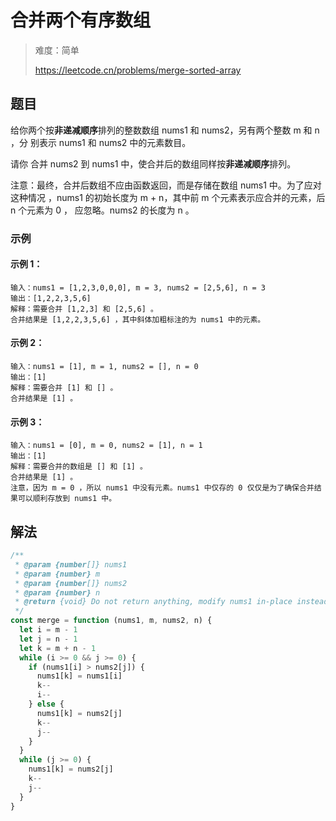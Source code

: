 # 合并两个有序数组

> 难度：简单
>
> https://leetcode.cn/problems/merge-sorted-array

## 题目

给你两个按**非递减顺序**排列的整数数组 nums1 和 nums2，另有两个整数 m 和 n ，分
别表示 nums1 和 nums2 中的元素数目。

请你 合并 nums2 到 nums1 中，使合并后的数组同样按**非递减顺序**排列。

注意：最终，合并后数组不应由函数返回，而是存储在数组 nums1 中。为了应对这种情况
，nums1 的初始长度为 m + n，其中前 m 个元素表示应合并的元素，后 n 个元素为 0 ，
应忽略。nums2 的长度为 n 。

### 示例

#### 示例 1：

```
输入：nums1 = [1,2,3,0,0,0], m = 3, nums2 = [2,5,6], n = 3
输出：[1,2,2,3,5,6]
解释：需要合并 [1,2,3] 和 [2,5,6] 。
合并结果是 [1,2,2,3,5,6] ，其中斜体加粗标注的为 nums1 中的元素。
```

#### 示例 2：

```
输入：nums1 = [1], m = 1, nums2 = [], n = 0
输出：[1]
解释：需要合并 [1] 和 [] 。
合并结果是 [1] 。
```

#### 示例 3：

```
输入：nums1 = [0], m = 0, nums2 = [1], n = 1
输出：[1]
解释：需要合并的数组是 [] 和 [1] 。
合并结果是 [1] 。
注意，因为 m = 0 ，所以 nums1 中没有元素。nums1 中仅存的 0 仅仅是为了确保合并结果可以顺利存放到 nums1 中。
```

## 解法

```javascript
/**
 * @param {number[]} nums1
 * @param {number} m
 * @param {number[]} nums2
 * @param {number} n
 * @return {void} Do not return anything, modify nums1 in-place instead.
 */
const merge = function (nums1, m, nums2, n) {
  let i = m - 1
  let j = n - 1
  let k = m + n - 1
  while (i >= 0 && j >= 0) {
    if (nums1[i] > nums2[j]) {
      nums1[k] = nums1[i]
      k--
      i--
    } else {
      nums1[k] = nums2[j]
      k--
      j--
    }
  }
  while (j >= 0) {
    nums1[k] = nums2[j]
    k--
    j--
  }
}
```
